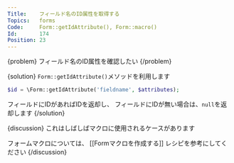 ```yaml
---
Title:    フィールド名のID属性を取得する
Topics:   forms
Code:     Form::getIdAttribute(), Form::macro()
Id:       174
Position: 23
---
```


{problem}
フィールド名のID属性を確認したい
{/problem}

{solution}
`Form::getIdAttribute()`メソッドを利用します

```php
$id = \Form::getIdAttribute('fieldname', $attributes);
```

フィールドにIDがあればIDを返却し、
フィールドにIDが無い場合は、`null`を返却します
{/solution}

{discussion}
これはしばしばマクロに使用されるケースがあります

フォームマクロについては、 [[Formマクロを作成する]] レシピを参考にしてください
{/discussion}
